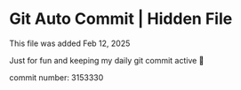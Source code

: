 # Git Auto Commit | Hidden File

This file was added Feb 12, 2025

Just for fun and keeping my daily git commit active 🤪

commit number: 3153330
